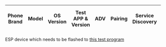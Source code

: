 | Phone Brand | Model | OS Version | Test APP & Version | ADV | Pairing| Service Discovery | Read & Encrypt | Short Read & Write | Long Read & Write | Short Notify | Connection Success Rate (10 times)| Long Connection Stability | Note|
| ---- | ---- | ---- | ---- | ---- | ---- | ---- | ---- | ---- | ---- | ---- | ---- | ---- | ---- |


ESP device which needs to be flashed to [this test program](https://github.com/espressif/esp-idf/blob/master/examples/bluetooth/ble_compatibility_test/main/ble_compatibility_test.c)